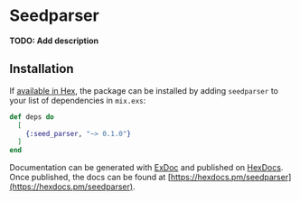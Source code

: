 # Seedparser

**TODO: Add description**

## Installation

If [available in Hex](https://hex.pm/docs/publish), the package can be installed
by adding `seedparser` to your list of dependencies in `mix.exs`:

```elixir
def deps do
  [
    {:seed_parser, "~> 0.1.0"}
  ]
end
```

Documentation can be generated with [ExDoc](https://github.com/elixir-lang/ex_doc)
and published on [HexDocs](https://hexdocs.pm). Once published, the docs can
be found at [https://hexdocs.pm/seedparser](https://hexdocs.pm/seedparser).
